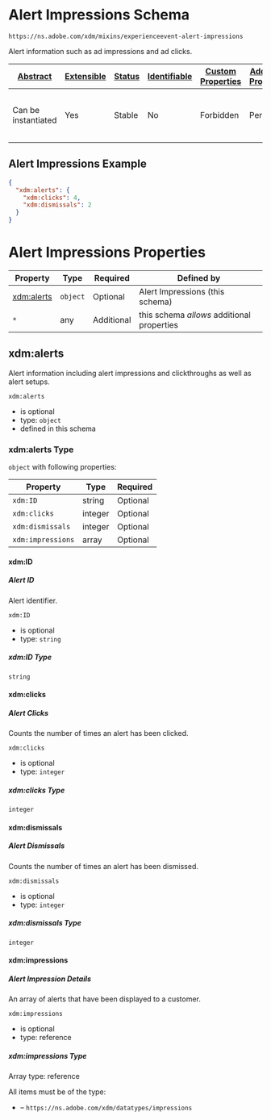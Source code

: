 
# Alert Impressions Schema

```
https://ns.adobe.com/xdm/mixins/experienceevent-alert-impressions
```

Alert information such as ad impressions and ad clicks. 

| [Abstract](../../../../abstract.md) | [Extensible](../../../../extensions.md) | [Status](../../../../status.md) | [Identifiable](../../../../id.md) | [Custom Properties](../../../../extensions.md) | [Additional Properties](../../../../extensions.md) | Defined In |
|-------------------------------------|-----------------------------------------|---------------------------------|-----------------------------------|------------------------------------------------|----------------------------------------------------|------------|
| Can be instantiated | Yes | Stable | No | Forbidden | Permitted | [fieldgroups/experience-event/industry-verticals/experienceevent-alert-impressions.schema.json](fieldgroups/experience-event/industry-verticals/experienceevent-alert-impressions.schema.json) |

## Alert Impressions Example
```json
{
  "xdm:alerts": {
    "xdm:clicks": 4,
    "xdm:dismissals": 2
  }
}
```

# Alert Impressions Properties

| Property | Type | Required | Defined by |
|----------|------|----------|------------|
| [xdm:alerts](#xdmalerts) | `object` | Optional | Alert Impressions (this schema) |
| `*` | any | Additional | this schema *allows* additional properties |

## xdm:alerts

Alert information including alert impressions and clickthroughs as well as alert setups.

`xdm:alerts`
* is optional
* type: `object`
* defined in this schema

### xdm:alerts Type


`object` with following properties:


| Property | Type | Required |
|----------|------|----------|
| `xdm:ID`| string | Optional |
| `xdm:clicks`| integer | Optional |
| `xdm:dismissals`| integer | Optional |
| `xdm:impressions`| array | Optional |



#### xdm:ID
##### Alert ID

Alert identifier.

`xdm:ID`
* is optional
* type: `string`

##### xdm:ID Type


`string`








#### xdm:clicks
##### Alert Clicks

Counts the number of times an alert has been clicked.

`xdm:clicks`
* is optional
* type: `integer`

##### xdm:clicks Type


`integer`








#### xdm:dismissals
##### Alert Dismissals

Counts the number of times an alert has been dismissed.

`xdm:dismissals`
* is optional
* type: `integer`

##### xdm:dismissals Type


`integer`








#### xdm:impressions
##### Alert Impression Details

An array of alerts that have been displayed to a customer.

`xdm:impressions`
* is optional
* type: reference


##### xdm:impressions Type


Array type: reference

All items must be of the type:
* []() – `https://ns.adobe.com/xdm/datatypes/impressions`












